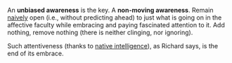 An **unbiased awareness** is the key. A **non-moving awareness**. Remain [naively](#naivete) open (i.e., without predicting ahead) to just what is going on in the affective faculty while embracing and paying fascinated attention to it. Add nothing, remove nothing (there is neither clinging, nor ignoring).

Such attentiveness (thanks to [native intelligence](#intelligence)), as Richard says, is the end of its embrace.